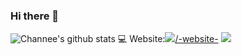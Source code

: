 ### Hi there 👋
![Channee's github stats](https://github-readme-stats.vercel.app/api?username=chamon562&theme=blue-green&show_icons=true)
💻 Website:[![](https://img.shields.io/badge)/-website-](https://channeemath.netlify.app/)
[![](https://img.shields.io/badge/-linkedin-0073B1?style=flat-square)](https://www.linkedin.com/in/channeemath562/)

<!--
**chamon562/chamon562** is a ✨ _special_ ✨ repository because its `README.md` (this file) appears on your GitHub profile.

Here are some ideas to get you started:

- 🔭 I’m currently working on ...
- 🌱 I’m currently learning ...
- 👯 I’m looking to collaborate on ...
- 🤔 I’m looking for help with ...
- 💬 Ask me about ...
- 📫 How to reach me: ...
- 😄 Pronouns: ...
- ⚡ Fun fact: ...
-->

